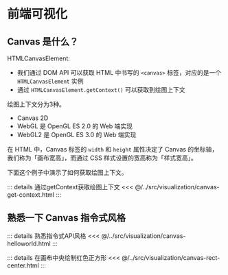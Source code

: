 # 前端可视化

## Canvas 是什么？
HTMLCanvasElement:
- 我们通过 DOM API 可以获取 HTML 中书写的 `<canvas>` 标签，对应的是一个 `HTMLCanvasElement` 实例
- 通过 `HTMLCanvasElement.getContext()` 可以获取到绘图上下文

绘图上下文分为3种。
- Canvas 2D
- WebGL 是 OpenGL ES 2.0 的 Web 端实现
- WebGL2 是 OpenGL ES 3.0 的 Web 端实现

在 HTML 中，Canvas 标签的 `width` 和 `height` 属性决定了 Canvas 的坐标轴，我们称为「画布宽高」，而通过 CSS 样式设置的宽高称为「样式宽高」。

下面这个例子中演示了如何获取绘图上下文。

::: details 通过getContext获取绘图上下文
<<< @/../src/visualization/canvas-get-context.html
:::

## 熟悉一下 Canvas 指令式风格
::: details 熟悉指令式API风格
<<< @/../src/visualization/canvas-helloworld.html
:::

::: details 在画布中央绘制红色正方形
<<< @/../src/visualization/canvas-rect-center.html
:::
